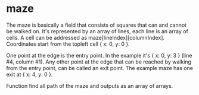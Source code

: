# maze

The maze is basically a field that consists of squares that can and cannot be walked on.
It's represented by an array of lines, each line is an array of cells.
A cell can be addressed as maze[lineIndex][columnIndex]. Coordinates start from the topleft cell { x: 0, y: 0 }.

One point at the edge is the entry point. In the example it's { x: 0, y: 3 } (line #4, column #1).
Any other point at the edge that can be reached by walking from the entry point, can be called an exit point.
The example maze has one exit at { x: 4, y: 0 }.

Function find all path of the maze and outputs as an array of arrays.
